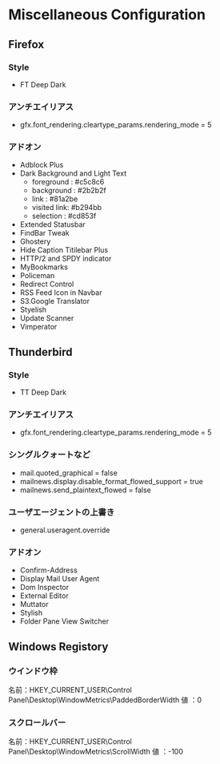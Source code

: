 # Miscellaneous Configuration


## Firefox

### Style
- FT Deep Dark

### アンチエイリアス
- gfx.font_rendering.cleartype_params.rendering_mode = 5

### アドオン
- Adblock Plus
- Dark Background and Light Text
    - foreground  : #c5c8c6
    - background  : #2b2b2f
    - link        : #81a2be
    - visited link: #b294bb
    - selection   : #cd853f
- Extended Statusbar
- FindBar Tweak
- Ghostery
- Hide Caption Titilebar Plus
- HTTP/2 and SPDY indicator
- MyBookmarks
- Policeman
- Redirect Control
- RSS Feed Icon in Navbar
- S3.Google Translator
- Styelish
- Update Scanner
- Vimperator



## Thunderbird

### Style
- TT Deep Dark

### アンチエイリアス
- gfx.font_rendering.cleartype_params.rendering_mode = 5

### シングルクォートなど
- mail.quoted_graphical = false
- mailnews.display.disable_format_flowed_support = true
- mailnews.send_plaintext_flowed = false

### ユーザエージェントの上書き
- general.useragent.override

### アドオン
- Confirm-Address
- Display Mail User Agent
- Dom Inspector
- External Editor
- Muttator
- Stylish
- Folder Pane View Switcher




## Windows Registory

### ウインドウ枠
名前：HKEY_CURRENT_USER\Control Panel\Desktop\WindowMetrics\PaddedBorderWidth
値  ：0

### スクロールバー
名前：HKEY_CURRENT_USER\Control Panel\Desktop\WindowMetrics\ScrollWidth
値  ：-100




